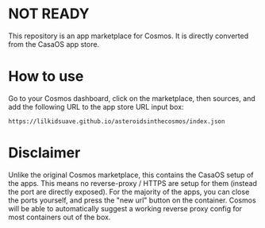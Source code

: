 # NOT READY
This repository is an app marketplace for Cosmos. It is directly converted from the CasaOS app store.

# How to use

Go to your Cosmos dashboard, click on the marketplace, then sources, and add the following URL to the app store URL input box:

```
https://lilkidsuave.github.io/asteroidsinthecosmos/index.json
```

# Disclaimer

Unlike the original Cosmos marketplace, this contains the CasaOS setup of the apps. This means no reverse-proxy / HTTPS are setup for them (instead the port are directly exposed). For the majority of the apps, you can close the ports yourself, and press the "new url" button on the container. Cosmos will be able to automatically suggest a working reverse proxy config for most containers out of the box.
